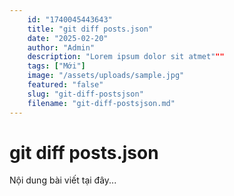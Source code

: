 ```yaml
---
    id: "1740045443643"
    title: "git diff posts.json"
    date: "2025-02-20"
    author: "Admin"
    description: "Lorem ipsum dolor sit atmet"""
    tags: ["Mới"]
    image: "/assets/uploads/sample.jpg"
    featured: "false"
    slug: "git-diff-postsjson"
    filename: "git-diff-postsjson.md"
---
```

# git diff posts.json

Nội dung bài viết tại đây...
